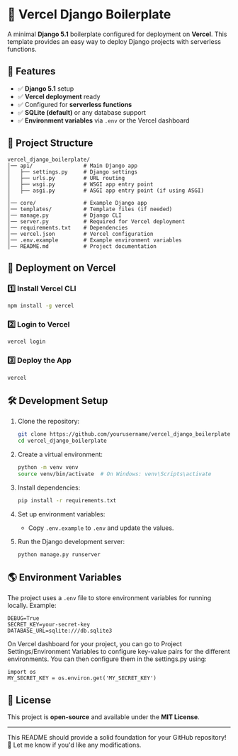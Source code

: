 # 🚀 Vercel Django Boilerplate

A minimal **Django 5.1** boilerplate configured for deployment on **Vercel**. This template provides an easy way to deploy Django projects with serverless functions.

## 📌 Features

- ✅ **Django 5.1** setup  
- ✅ **Vercel deployment** ready  
- ✅ Configured for **serverless functions**  
- ✅ **SQLite (default)** or any database support  
- ✅ **Environment variables** via `.env`  or the Vercel dashboard

## 📂 Project Structure

```
vercel_django_boilerplate/
│── api/                # Main Django app
│   ├── settings.py     # Django settings
│   ├── urls.py         # URL routing
│   ├── wsgi.py         # WSGI app entry point
│   ├── asgi.py         # ASGI app entry point (if using ASGI)
│
│── core/               # Example Django app
│── templates/          # Template files (if needed)
│── manage.py           # Django CLI
│── server.py           # Required for Vercel deployment
│── requirements.txt    # Dependencies
│── vercel.json         # Vercel configuration
│── .env.example        # Example environment variables
│── README.md           # Project documentation
```

## 🚀 Deployment on Vercel

### **1️⃣ Install Vercel CLI**  
```sh
npm install -g vercel
```

### **2️⃣ Login to Vercel**
```sh
vercel login
```

### **3️⃣ Deploy the App**
```sh
vercel
```

## 🛠️ Development Setup

1. Clone the repository:  
   ```sh
   git clone https://github.com/yourusername/vercel_django_boilerplate.git
   cd vercel_django_boilerplate
   ```

2. Create a virtual environment:  
   ```sh
   python -m venv venv
   source venv/bin/activate  # On Windows: venv\Scripts\activate
   ```

3. Install dependencies:  
   ```sh
   pip install -r requirements.txt
   ```

4. Set up environment variables:  
   - Copy `.env.example` to `.env` and update the values.

5. Run the Django development server:  
   ```sh
   python manage.py runserver
   ```

## 🌎 Environment Variables

The project uses a `.env` file to store environment variables for running locally. Example:

```
DEBUG=True
SECRET_KEY=your-secret-key
DATABASE_URL=sqlite:///db.sqlite3

```

On Vercel dashboard for your project, you can go to Project Settings/Environment Variables to configure key-value pairs for the different environments. You can then configure them in the settings.py using:
```
import os
MY_SECRET_KEY = os.environ.get('MY_SECRET_KEY')
```


## 📜 License

This project is **open-source** and available under the **MIT License**.

---

This README should provide a solid foundation for your GitHub repository! 🚀 Let me know if you'd like any modifications.